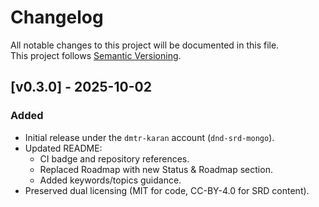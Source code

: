 # Changelog

All notable changes to this project will be documented in this file.  
This project follows [Semantic Versioning](https://semver.org/).

## [v0.3.0] - 2025-10-02
### Added
- Initial release under the `dmtr-karan` account (`dnd-srd-mongo`).
- Updated README:
  - CI badge and repository references.
  - Replaced Roadmap with new Status & Roadmap section.
  - Added keywords/topics guidance.
- Preserved dual licensing (MIT for code, CC-BY-4.0 for SRD content).
